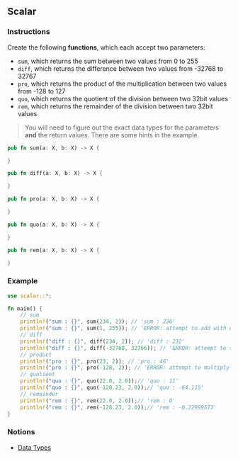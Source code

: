 ## Scalar

### Instructions

Create the following **functions**, which each accept two parameters:

- `sum`, which returns the sum between two values from 0 to 255
- `diff`, which returns the difference between two values from -32768 to 32767
- `pro`, which returns the product of the multiplication between two values from -128 to 127
- `quo`, which returns the quotient of the division between two 32bit values
- `rem`, which returns the remainder of the division between two 32bit values

> You will need to figure out the exact data types for the parameters **and** the return values.
  There are some hints in the example.


```rust
pub fn sum(a: X, b: X) -> X {

}

pub fn diff(a: X, b: X) -> X {

}

pub fn pro(a: X, b: X) -> X {

}

pub fn quo(a: X, b: X) -> X {

}

pub fn rem(a: X, b: X) -> X {

}
```

### Example

```rust
use scalar::*;

fn main() {
    // sum
    println!("sum : {}", sum(234, 2)); // 'sum : 236'
    println!("sum : {}", sum(1, 255)); // 'ERROR: attempt to add with overflow'
    // diff
    println!("diff : {}", diff(234, 2)); // 'diff : 232'
    println!("diff : {}", diff(-32768, 32766)); // 'ERROR: attempt to subtract with overflow'
    // product
    println!("pro : {}", pro(23, 2)); // 'pro : 46'
    println!("pro : {}", pro(-128, 2)); // 'ERROR: attempt to multiply with overflow'
    // quotient
    println!("quo : {}", quo(22.0, 2.0));// 'quo : 11'
    println!("quo : {}", quo(-128.23, 2.0));// 'quo : -64.115'
    // remainder
    println!("rem : {}", rem(22.0, 2.0));// 'rem : 0'
    println!("rem : {}", rem(-128.23, 2.0));// 'rem : -0.22999573'
}
```

### Notions

- [Data Types](https://doc.rust-lang.org/book/ch03-02-data-types.html)
